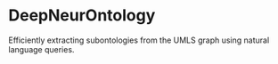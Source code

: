 # DeepNeurOntology
Efficiently extracting subontologies from the UMLS graph using natural language queries.
